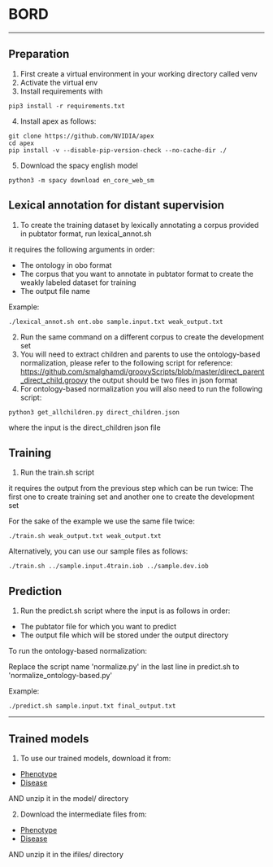 # BORD
***
## Preparation
1. First create a virtual environment in your working directory called venv
2. Activate the virtual env
3. Install requirements with
```
pip3 install -r requirements.txt
```
4. Install apex as follows:
```
git clone https://github.com/NVIDIA/apex
cd apex
pip install -v --disable-pip-version-check --no-cache-dir ./
```
5. Download the spacy english model
```
python3 -m spacy download en_core_web_sm
```

## Lexical annotation for distant supervision
1. To create the training dataset by lexically annotating a corpus provided in pubtator format, run lexical_annot.sh 
 
 it requires the following arguments in order:
 - The ontology in obo format
 - The corpus that you want to annotate in pubtator format to create the weakly labeled dataset for training
 - The output file name

Example:
```
./lexical_annot.sh ont.obo sample.input.txt weak_output.txt
```
2. Run the same command on a different corpus to create the development set
3. You will need to extract children and parents to use the ontology-based normalization, please refer to the following script for reference:
https://github.com/smalghamdi/groovyScripts/blob/master/direct_parent_direct_child.groovy
the output should be two files in json format
4. For ontology-based normalization you will also need to run the following script:
```
python3 get_allchildren.py direct_children.json
```
where the input is the direct_children json file

## Training
1. Run the train.sh script

it requires the output from the previous step which can be run twice: The first one to create training set and another one to create the development set

For the sake of the example we use the same file twice:
```
./train.sh weak_output.txt weak_output.txt 
```
Alternatively, you can use our sample files as follows:
```
./train.sh ../sample.input.4train.iob ../sample.dev.iob
```

## Prediction
1. Run the predict.sh script
where the input is as follows in order:
- The pubtator file for which you want to predict
- The output file which will be stored under the output directory

To run the ontology-based normalization:

Replace the script name 'normalize.py' in the last line in predict.sh to 'normalize_ontology-based.py' 

Example: 
```
./predict.sh sample.input.txt final_output.txt
```

***
## Trained models
1. To use our trained models, download it from:
- [Phenotype](https://bio2vec.cbrc.kaust.edu.sa/data/BORD/phenotype_model.zip)
- [Disease](https://bio2vec.cbrc.kaust.edu.sa/data/BORD/disease_model.zip)

AND unzip it in the model/ directory

2. Download the intermediate files from:
- [Phenotype](https://bio2vec.cbrc.kaust.edu.sa/data/BORD/hpo_ifiles.zip)
- [Disease](https://bio2vec.cbrc.kaust.edu.sa/data/BORD/ctd_ifiles.zip)

AND unzip it in the ifiles/ directory

